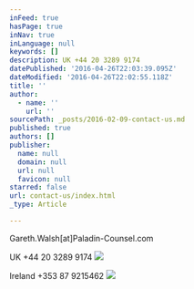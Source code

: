```yaml
---
inFeed: true
hasPage: true
inNav: true
inLanguage: null
keywords: []
description: UK +44 20 3289 9174
datePublished: '2016-04-26T22:03:39.095Z'
dateModified: '2016-04-26T22:02:55.118Z'
title: ''
author:
  - name: ''
    url: ''
sourcePath: _posts/2016-02-09-contact-us.md
published: true
authors: []
publisher:
  name: null
  domain: null
  url: null
  favicon: null
starred: false
url: contact-us/index.html
_type: Article

---
```

Gareth.Walsh\[at\]Paladin-Counsel.com

UK +44 20 3289 9174
![](https://the-grid-user-content.s3-us-west-2.amazonaws.com/ef9cd5ea-7af9-4854-bbb6-ad28beaf7fc6.gif)

Ireland +353 87 9215462
![](https://the-grid-user-content.s3-us-west-2.amazonaws.com/028b029b-ba3e-4cf2-9f4c-024504bf4261.jpg)